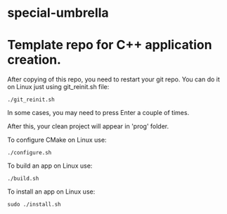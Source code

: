 # special-umbrella
# Template repo for C++ application creation.

After copying of this repo, you need to restart your git repo. 
You can do it on Linux just using git_reinit.sh file:
```
./git_reinit.sh
```
In some cases, you may need to press Enter a couple of times.

After this, your clean project will appear in 'prog' folder.


To configure CMake on Linux use:
```
./configure.sh
```

To build an app on Linux use:
```
./build.sh
```

To install an app on Linux use:
```
sudo ./install.sh
```
